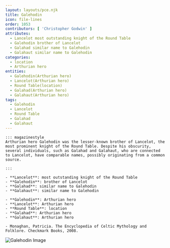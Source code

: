 ```yaml
---
layout: layouts/pce.njk
title: Galehodin
icon: file-lines
order: 1053
contributors: [ 'Christopher Godwin' ]
attributes:
  - Lancelot most outstanding knight of the Round Table
  - Galehodin brother of Lancelot
  - Galahad similar name to Galehodin
  - Galahaut similar name to Galehodin
categories:
  - location
  - Arthurian hero
entities:
  - Galehodin(Arthurian hero)
  - Lancelot(Arthurian hero)
  - Round Table(location)
  - Galahad(Arthurian hero)
  - Galahaut(Arthurian hero)
tags:
  - Galehodin
  - Lancelot
  - Round Table
  - Galahad
  - Galahaut
---
```

``` tab [group1:Info]
::: magazinestyle
Arthurian hero Galehodin was the lesser-known brother of Lancelot, the most prominent knight of the Round Table. Despite his obscurity, several individuals, such as Galahad and Galahaut, who are connected to Lancelot, have comparable names, possibly originating from a common source.

:::
```
``` tab [group1:Attributes]
- **Lancelot**: most outstanding knight of the Round Table
- **Galehodin**: brother of Lancelot
- **Galahad**: similar name to Galehodin
- **Galahaut**: similar name to Galehodin
```
``` tab [group1:Entities]
- **Galehodin**: Arthurian hero
- **Lancelot**: Arthurian hero
- **Round Table**: location
- **Galahad**: Arthurian hero
- **Galahaut**: Arthurian hero
```
``` tab [group1:Sources]
- Monaghan, Patricia. The Encyclopedia of Celtic Mythology and Folklore. Checkmark Books, 2008.
```
![Galehodin Image]([None])
